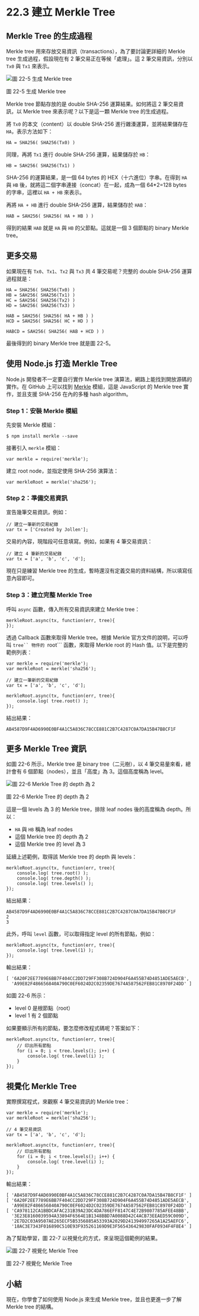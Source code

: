 # 22.3 建立 Merkle Tree

## Merkle Tree 的生成過程

Merkle tree 用來存放交易資訊（transactions），為了要討論更詳細的 Merkle tree 生成過程，假設現在有 2 筆交易正在等候「處理」。這 2 筆交易資訊，分別以 ```Tx0``` 與 ```Tx1``` 來表示。

![圖 22-5 生成 Merkle tree](../images/figure-22_5.jpg)

圖 22-5 生成 Merkle tree

Merkle tree 節點存放的是 double SHA-256 運算結果。如何將這 2 筆交易資訊，以 Merkle tree 來表示呢？以下是這一顆 Merkle tree 的生成過程。

將 ```Tx0``` 的本文（content）以 double SHA-256 進行雜湊運算，並將結果儲存在 ```HA```，表示方法如下：

```
HA = SHA256( SHA256(Tx0) )
```

同理，再將 ```Tx1``` 進行 double SHA-256 運算，結果儲存於 ```HB```：

```
HB = SAH256( SHA256(Tx1) )
```

SHA-256 的運算結果，是一個 64 bytes 的 HEX（十六進位）字串。在得到 ```HA``` 與 ```HB``` 後，就將這二個字串連接（concat）在一起，成為一個 64*2=128 bytes 的字串，這裡以 ```HA + HB``` 來表示。

再將 ```HA + HB``` 進行 double SHA-256 運算，結果儲存於 ```HAB```：


```
HAB = SAH256( SHA256( HA + HB ) )
```

得到的結果 ```HAB``` 就是 ```HA``` 與 ```HB``` 的父節點。這就是一個 3 個節點的 binary Merkle tree。

## 更多交易

如果現在有 ```Tx0```、```Tx1```、```Tx2``` 與 ```Tx3``` 共 4 筆交易呢？完整的 double SHA-256 運算過程就是：

```
HA = SHA256( SHA256(Tx0) )
HB = SAH256( SHA256(Tx1) )
HC = SAH256( SHA256(Tx2) )
HD = SAH256( SHA256(Tx3) )

HAB = SAH256( SHA256( HA + HB ) )
HCD = SAH256( SHA256( HC + HD ) )

HABCD = SAH256( SHA256( HAB + HCD ) )
```

最後得到的 binary Merkle tree 就是圖 22-5。

## 使用 Node.js 打造 Merkle Tree

Node.js 開發者不一定要自行實作 Merkle tree 演算法，網路上能找到開放源碼的實作。在 GitHub 上可以找到 [Merkle](https://github.com/c-geek/merkle) 模組，這是 JavaScript 的 Merkle tree 實作，並且支援 SHA-256 在內的多種 hash algorithm。

### Step 1：安裝 Merkle 模組

先安裝 Merkle 模組：

```
$ npm install merkle --save
```

接著引入 ```merkle``` 模組：

```
var merkle = require('merkle');
```

建立 root node，並指定使用 SHA-256 演算法：

```
var merkleRoot = merkle('sha256');
```

### Step 2：準備交易資訊

宣告幾筆交易資訊，例如：

```
// 建立一筆新的交易紀錄
var tx = ['Created by Jollen'];
```

交易的內容，現階段可任意填寫。例如，如果有 4 筆交易資訊：

```
// 建立 4 筆新的交易紀錄
var tx = ['a', 'b', 'c', 'd'];
```

現在只是練習 Merkle tree 的生成，暫時還沒有定義交易的資料結構，所以填寫任意內容即可。

### Step 3：建立完整 Merkle Tree

呼叫 ```async``` 函數，傳入所有交易資訊來建立 Merkle tree：

```
merkleRoot.async(tx, function(err, tree){
});
```

透過 Callback 函數來取得 Merkle tree。根據 Merkle 官方文件的說明，可以呼叫 ```tree`` 物件的 ```root``` 函數，來取得 Merkle root 的 Hash 值。以下是完整的範例列表：

```
var merkle = require('merkle');
var merkleRoot = merkle('sha256');

// 建立一筆新的交易紀錄
var tx = ['a', 'b', 'c', 'd'];

merkleRoot.async(tx, function(err, tree){
    console.log( tree.root() );
});
```

結出結果：

```
AB4587D9F4AD6990E0BF4A1C5A836C78CCE881C2B7C4287C0A7DA15B47B8CF1F
```

## 更多 Merkle Tree 資訊

如圖 22-6 所示，Merkle tree 是 binary tree（二元樹），以 4 筆交易量來看，總計會有 6 個節點（nodes），並且「高度」為 3。這個高度稱為 level。

![圖 22-6 Merkle Tree 的 depth 為 2](../images/figure-22_6.jpg)

圖 22-6 Merkle Tree 的 depth 為 2

這是一個 levels 為 3 的 Merkle tree，排除 leaf nodes 後的高度稱為 depth。所以：

* ```HA``` 與 ```HB``` 稱為 leaf nodes
* 這個 Merkle tree 的 depth  為 2
* 這個 Merkle tree 的 level 為 3

延續上述範例，取得該 Merkle tree 的 depth 與 levels：

```
merkleRoot.async(tx, function(err, tree){
    console.log( tree.root() );
    console.log( tree.depth() );
    console.log( tree.levels() );    
});

```

結出結果：

```
AB4587D9F4AD6990E0BF4A1C5A836C78CCE881C2B7C4287C0A7DA15B47B8CF1F
2
3
```

此外，呼叫 ```level``` 函數，可以取得指定 level 的所有節點，例如：


```
merkleRoot.async(tx, function(err, tree){
    console.log( tree.level(1) );
});
```

輸出結果：

```
[ '6A20F2EE7789E6BB7F404CC2DD729FF308B724D904F6A455B74D4851ADE5AECB',
  'A99E82F486656840A790C0EF6024D2C02359DE7674A587562FEB81C8970F24DD' ]
```

如圖 22-6 所示：

* level 0 是根節點（root）
* level 1 有 2 個節點

如果要顯示所有的節點，要怎麼修改程式碼呢？答案如下：

```
merkleRoot.async(tx, function(err, tree){
    // 印出所有節點
    for (i = 0; i < tree.levels(); i++) {
        console.log( tree.level(i) );
    }
});
```

## 視覺化 Merkle Tree

實際撰寫程式，來觀察 4 筆交易資訊的 Merkle tree：

```
var merkle = require('merkle');
var merkleRoot = merkle('sha256');

// 4 筆交易資訊
var tx = ['a', 'b', 'c', 'd'];

merkleRoot.async(tx, function(err, tree){
    // 印出所有節點
    for (i = 0; i < tree.levels(); i++) {
        console.log( tree.level(i) );
    }
});
```

輸出結果：

```
[ 'AB4587D9F4AD6990E0BF4A1C5A836C78CCE881C2B7C4287C0A7DA15B47B8CF1F' ]
[ '6A20F2EE7789E6BB7F404CC2DD729FF308B724D904F6A455B74D4851ADE5AECB',
  'A99E82F486656840A790C0EF6024D2C02359DE7674A587562FEB81C8970F24DD' ]
[ 'CA978112CA1BBDCAFAC231B39A23DC4DA786EFF8147C4E72B9807785AFEE48BB',
  '3E23E8160039594A33894F6564E1B1348BBD7A0088D42C4ACB73EEAED59C009D',
  '2E7D2C03A9507AE265ECF5B5356885A53393A2029D241394997265A1A25AEFC6',
  '18AC3E7343F016890C510E93F935261169D9E3F565436429830FAF0934F4F8E4' ]
```

為了幫助學習，圖 22-7 以視覺化的方式，來呈現這個範例的結果。

![圖 22-7 視覺化 Merkle Tree](../images/figure-22_7.png)

圖 22-7 視覺化 Merkle Tree

## 小結

現在，你學會了如何使用 Node.js 來生成 Merkle tree，並且也更進一步了解 Merkle tree 的結構。
